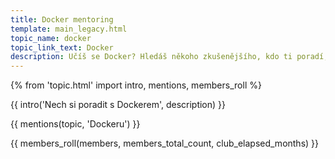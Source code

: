 ```yaml
---
title: Docker mentoring
template: main_legacy.html
topic_name: docker
topic_link_text: Docker
description: Učíš se Docker? Hledáš někoho zkušenějšího, kdo ti poradí, když se zasekneš? Kdo ti ukáže správné postupy a nasměruje tě na kvalitní návody nebo kurzy?
---
```

{% from 'topic.html' import intro, mentions, members_roll %}

{{ intro('Nech si poradit s Dockerem', description) }}

{{ mentions(topic, 'Dockeru') }}

{{ members_roll(members, members_total_count, club_elapsed_months) }}
